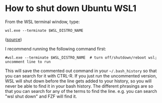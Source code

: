 # How to shut down Ubuntu WSL1

From the WSL terminal window, type:

```
wsl.exe --terminate $WSL_DISTRO_NAME
```

([source](https://stackoverflow.com/a/67090137/3422337))

I recommend running the following command first:

```
#wsl.exe --terminate $WSL_DISTRO_NAME  # turn off/shutdown/reboot wsl; uncomment line to run
```

This will save the commented out command in your `~/.bash_history` so that you can search
for it with CTRL-R. If you just run the uncommented version, WSL will shut down before the
line gets added to your history, so you will never be able to find it in your bash history.
The different phrasings are so that you can search for any of the terms to find the line.
e.g. you can search "wsl shut down" and FZF will find it.
